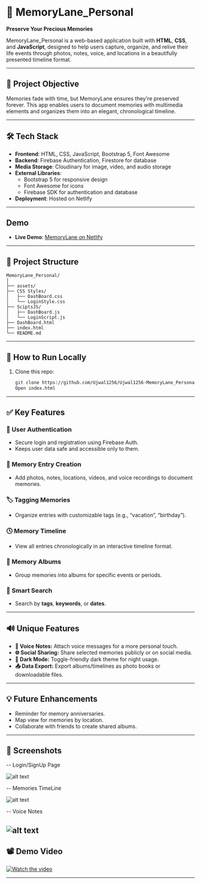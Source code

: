 # 📸 MemoryLane_Personal

**Preserve Your Precious Memories**

MemoryLane_Personal is a web-based application built with **HTML**, **CSS**, and **JavaScript**, designed to help users capture, organize, and relive their life events through photos, notes, voice, and locations in a beautifully presented timeline format.

---

## 🌟 Project Objective

Memories fade with time, but MemoryLane ensures they're preserved forever. This app enables users to document memories with multimedia elements and organizes them into an elegant, chronological timeline.

---

## 🛠️ Tech Stack

- **Frontend**: HTML, CSS, JavaScript, Bootstrap 5, Font Awesome
- **Backend**: Firebase Authentication, Firestore for database
- **Media Storage**: Cloudinary for image, video, and audio storage
- **External Libraries**:
  - Bootstrap 5 for responsive design
  - Font Awesome for icons
  - Firebase SDK for authentication and database
- **Deployment**: Hosted on Netlify

---

## Demo

- **Live Demo**: [MemoryLane on Netlify](https://memory-lane-personal.netlify.app/)


---
## 📁 Project Structure

```
MemoryLane_Personal/
│
├── assets/
├── CSS Styles/
│   ├── DashBoard.css
│   └── LoginStyle.css
├── SciptsJS/
│   ├── DashBoard.js
│   └── LoginScript.js
├── DashBoard.html
├── index.html
└── README.md
```
---

## 🚀 How to Run Locally

1. Clone this repo:
   ```bash
   git clone https://github.com/Ujwal1256/Ujwal1256-MemoryLane_Personal.git
   Open index.html 

---

## ✅ Key Features

### 🔐 User Authentication
- Secure login and registration using Firebase Auth.
- Keeps user data safe and accessible only to them.

### 📝 Memory Entry Creation
- Add photos, notes, locations, videos, and voice recordings to document memories.

### 🏷️ Tagging Memories
- Organize entries with customizable tags (e.g., “vacation”, “birthday”).

### 🕓 Memory Timeline
- View all entries chronologically in an interactive timeline format.

### 📁 Memory Albums
- Group memories into albums for specific events or periods.

### 🔎 Smart Search
- Search by **tags**, **keywords**, or **dates**.

---

## 🔊 Unique Features

- **🎤 Voice Notes:** Attach voice messages for a more personal touch.
- **🌐 Social Sharing:** Share selected memories publicly or on social media.
- **🌙 Dark Mode:** Toggle-friendly dark theme for night usage.
- **📤 Data Export:** Export albums/timelines as photo books or downloadable files.

---

## 💡 Future Enhancements

- Reminder for memory anniversaries.
- Map view for memories by location.
- Collaborate with friends to create shared albums.

---

## 📸 Screenshots

--  Login/SignUp Page

![alt text](image.png)

--  Memories TimeLine

![alt text](image-1.png)

-- Voice Notes

![alt text](image-2.png)
---


## 📽️ Demo Video 


[![Watch the video](https://i.ytimg.com/an_webp/IZbtrbkuzXg/mqdefault_6s.webp?du=3000&sqp=CLDXucIG&rs=AOn4CLB174P_X37raBN7kUDW3q0wvhcptw)](https://youtu.be/IZbtrbkuzXg)


---